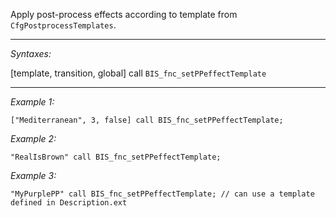 Apply post-process effects according to template from `CfgPostprocessTemplates`.


---
*Syntaxes:*

[template, transition, global] call `BIS_fnc_setPPeffectTemplate`

---
*Example 1:*

```sqf
["Mediterranean", 3, false] call BIS_fnc_setPPeffectTemplate;
```

*Example 2:*

```sqf
"RealIsBrown" call BIS_fnc_setPPeffectTemplate;
```

*Example 3:*

```sqf
"MyPurplePP" call BIS_fnc_setPPeffectTemplate; // can use a template defined in Description.ext
```